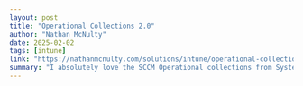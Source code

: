 ```yaml
---
layout: post
title: "Operational Collections 2.0"
author: "Nathan McNulty"
date: 2025-02-02
tags: [intune]
link: "https://nathanmcnulty.com/solutions/intune/operational-collections-2.0/"
summary: "I absolutely love the SCCM Operational collections from System Center Dudes, and while Intune has a different design that negates the need for scoping collections, there are still many scenarios th..."
---
```


